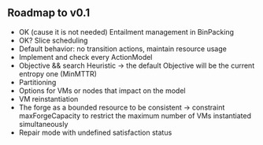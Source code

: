 Roadmap to v0.1
----------------

- OK (cause it is not needed) Entailment management in BinPacking
- OK? Slice scheduling
- Default behavior: no transition actions, maintain resource usage
- Implement and check every ActionModel
- Objective && search Heuristic
   -> the default Objective will be the current entropy one (MinMTTR)
- Partitioning
- Options for VMs or nodes that impact on the model
- VM reinstantiation
- The forge as a bounded resource to be consistent
 -> constraint maxForgeCapacity to restrict the maximum number of VMs instantiated simultaneously
- Repair mode with undefined satisfaction status